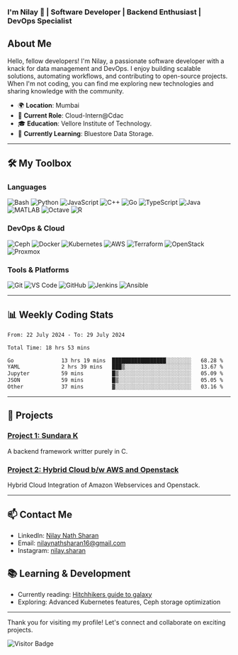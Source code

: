 ### I'm Nilay 🌟 | Software Developer | Backend Enthusiast | DevOps Specialist

## About Me

Hello, fellow developers! I'm Nilay, a passionate software developer with a knack for data management and DevOps. I enjoy building scalable solutions, automating workflows, and contributing to open-source projects. When I'm not coding, you can find me exploring new technologies and sharing knowledge with the community.

- 🌍 **Location**: Mumbai
- 💼 **Current Role**: Cloud-Intern@Cdac
- 🎓 **Education**: Vellore Institute of Technology.
- 🧠 **Currently Learning**: Bluestore Data Storage.

---

## 🛠️ My Toolbox

### Languages

![Bash](https://img.shields.io/badge/Bash-4EAA25?style=for-the-badge&logo=gnu-bash&logoColor=white) ![Python](https://img.shields.io/badge/Python-3776AB?style=for-the-badge&logo=python&logoColor=white) ![JavaScript](https://img.shields.io/badge/JavaScript-F7DF1E?style=for-the-badge&logo=javascript&logoColor=black) ![C++](https://img.shields.io/badge/C++-00599C?style=for-the-badge&logo=c%2B%2B&logoColor=white) ![Go](https://img.shields.io/badge/Go-00ADD8?style=for-the-badge&logo=go&logoColor=white) ![TypeScript](https://img.shields.io/badge/TypeScript-007ACC?style=for-the-badge&logo=typescript&logoColor=white) ![Java](https://img.shields.io/badge/Java-007396?style=for-the-badge&logo=java&logoColor=white) ![MATLAB](https://img.shields.io/badge/MATLAB-0076A8?style=for-the-badge&logo=matlab&logoColor=white) ![Octave](https://img.shields.io/badge/Octave-0790C0?style=for-the-badge&logo=octave&logoColor=white) ![R](https://img.shields.io/badge/R-276DC3?style=for-the-badge&logo=r&logoColor=white)


### DevOps & Cloud

![Ceph](https://img.shields.io/badge/Ceph-EF3723?style=for-the-badge&logo=ceph&logoColor=white) ![Docker](https://img.shields.io/badge/Docker-2496ED?style=for-the-badge&logo=docker&logoColor=white) ![Kubernetes](https://img.shields.io/badge/Kubernetes-326CE5?style=for-the-badge&logo=kubernetes&logoColor=white) ![AWS](https://img.shields.io/badge/AWS-232F3E?style=for-the-badge&logo=amazon-aws&logoColor=white) ![Terraform](https://img.shields.io/badge/Terraform-623CE4?style=for-the-badge&logo=terraform&logoColor=white) ![OpenStack](https://img.shields.io/badge/OpenStack-ED1944?style=for-the-badge&logo=openstack&logoColor=white) ![Proxmox](https://img.shields.io/badge/Proxmox-E57000?style=for-the-badge&logo=proxmox&logoColor=white)

### Tools & Platforms

![Git](https://img.shields.io/badge/Git-F05032?style=for-the-badge&logo=git&logoColor=white) ![VS Code](https://img.shields.io/badge/VS%20Code-007ACC?style=for-the-badge&logo=visual-studio-code&logoColor=white) ![GitHub](https://img.shields.io/badge/GitHub-181717?style=for-the-badge&logo=github&logoColor=white) ![Jenkins](https://img.shields.io/badge/Jenkins-D24939?style=for-the-badge&logo=jenkins&logoColor=white) ![Ansible](https://img.shields.io/badge/Ansible-EE0000?style=for-the-badge&logo=ansible&logoColor=white)


---

## 📊 Weekly Coding Stats

<!--START_SECTION:waka-->

```txt
From: 22 July 2024 - To: 29 July 2024

Total Time: 18 hrs 53 mins

Go               13 hrs 19 mins  █████████████████░░░░░░░░   68.28 %
YAML             2 hrs 39 mins   ███▒░░░░░░░░░░░░░░░░░░░░░   13.67 %
Jupyter          59 mins         █▒░░░░░░░░░░░░░░░░░░░░░░░   05.09 %
JSON             59 mins         █▒░░░░░░░░░░░░░░░░░░░░░░░   05.05 %
Other            37 mins         ▓░░░░░░░░░░░░░░░░░░░░░░░░   03.16 %
```

<!--END_SECTION:waka-->

---

## 🚀 Projects

### [Project 1: Sundara K](https://github.com/SubstantialCattle5/Sundara-K)
A backend framework writter purely in C. 

### [Project 2: Hybrid Cloud b/w AWS and Openstack](https://github.com/yourusername/project1)
Hybrid Cloud Integration of Amazon Webservices and Openstack. 

---

## 📫 Contact Me

- LinkedIn: [Nilay Nath Sharan](https://www.linkedin.com/in/nilaynathsharan/)
- Email: [nilaynathsharan16@gmail.com](mailto:nilaynathsharan16@gmail.com)
- Instagram: [nilay.sharan](https://www.instagram.com/nilay.sharan/)


## 📚 Learning & Development

- Currently reading: [Hitchhikers guide to galaxy](https://yourbooklink.com)
- Exploring: Advanced Kubernetes features, Ceph storage optimization


---

Thank you for visiting my profile! Let's connect and collaborate on exciting projects.

![Visitor Badge](https://visitor-badge.laobi.icu/badge?page_id=substantialcattle5)

